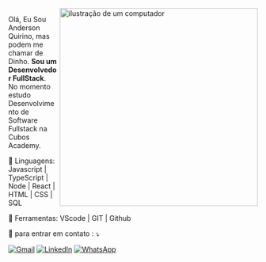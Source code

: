 <img src="https://raw.githubusercontent.com/MicaelliMedeiros/micaellimedeiros/master/image/computer-illustration.png" alt="ilustração de um computador" min-width="400px" max-width="400px" width="400px" align="right">

<p align="left"> 
  Olá, Eu Sou Anderson Quirino, mas podem me chamar de Dinho. <strong>Sou um Desenvolvedor FullStack</strong>.<br>
  No momento estudo Desenvolvimento de Software Fullstack na Cubos Academy.
</p>

<p align="left">
  🦄 Linguagens: Javascript | TypeScript | Node | React | HTML | CSS | SQL
</p>

<p align="left">
  💼 Ferramentas: VScode | GIT | Github
</p>

<p align="left">
  💌  para entrar em contato : ⤵️
</p>

<p align="left">
  <a href="#" title="Gmail">
  <img src="https://img.shields.io/badge/-Gmail-FF0000?style=flat-square&labelColor=FF0000&logo=gmail&logoColor=white&dinho.aqs@gmail.com" alt="Gmail"/></a>
  <a href="#" title="LinkedIn">
  <img src="https://img.shields.io/badge/-Linkedin-0e76a8?style=flat-square&logo=Linkedin&logoColor=white&https://www.linkedin.com/in/andersonquirino21/" alt="LinkedIn"/></a>
  <a href="#" title="WhatsApp">
  <img src="https://img.shields.io/badge/-WhatsApp-25d366?style=flat-square&labelColor=25d366&logo=whatsapp&logoColor=white&https://wa.me/8196599031" alt="WhatsApp"/></a>
</p>
